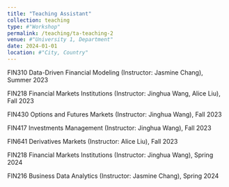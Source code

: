 ```yaml
---
title: "Teaching Assistant"
collection: teaching
type: #"Workshop"
permalink: /teaching/ta-teaching-2
venue: #"University 1, Department"
date: 2024-01-01
location: #"City, Country"
---
```


FIN310 Data-Driven Financial Modeling (Instructor: Jasmine Chang), Summer 2023

FIN218 Financial Markets Institutions (Instructor: Jinghua Wang, Alice Liu), Fall 2023

FIN430 Options and Futures Markets (Instructor: Jinghua Wang), Fall 2023

FIN417 Investments Management (Instructor: Jinghua Wang), Fall 2023

FIN641 Derivatives Markets (Instructor: Alice Liu), Fall 2023

FIN218 Financial Markets Institutions (Instructor: Jinghua Wang), Spring 2024

FIN216 Business Data Analytics (Instructor: Jasmine Chang), Spring 2024
